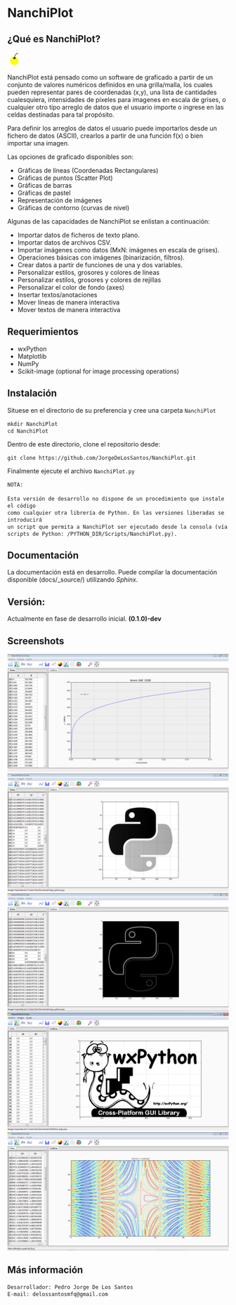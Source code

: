 # NanchiPlot

## ¿Qué es NanchiPlot?

![](nanchi/img/nanchi_logo.png)

NanchiPlot está pensado como un software de graficado a partir de un conjunto de valores numéricos definidos 
en una grilla/malla, los cuales pueden representar pares de coordenadas (x,y), una lista de cantidades 
cualesquiera, intensidades de pixeles para imagenes en escala de grises, o cualquier otro tipo arreglo de datos que 
el usuario importe o ingrese en las celdas destinadas para tal propósito.

Para definir los arreglos de datos el usuario puede importarlos desde un fichero de datos (ASCII), crearlos 
a partir de una función f(x) o bien importar una imagen.

Las opciones de graficado disponibles son:

* Gráficas de líneas (Coordenadas Rectangulares)
* Gráficas de puntos (Scatter Plot)
* Gráficas de barras
* Gráficas de pastel
* Representación de imágenes
* Gráficas de contorno (curvas de nivel)

Algunas de las capacidades de NanchiPlot se enlistan a continuación:

* Importar datos de ficheros de texto plano.
* Importar datos de archivos CSV.
* Importar imágenes como datos (MxN: imágenes en escala de grises).
* Operaciones básicas con imágenes (binarización, filtros).
* Crear datos a partir de funciones de una y dos variables.
* Personalizar estilos, grosores y colores de líneas
* Personalizar estilos, grosores y colores de rejillas
* Personalizar el color de fondo (axes)
* Insertar textos/anotaciones
* Mover líneas de manera interactiva
* Mover textos de manera interactiva


## Requerimientos

* wxPython
* Matplotlib
* NumPy
* Scikit-image (optional for image processing operations)

## Instalación

Situese en el directorio de su preferencia y cree una carpeta `NanchiPlot`

```
mkdir NanchiPlot
cd NanchiPlot
```

Dentro de este directorio, clone el repositorio desde:

```
git clone https://github.com/JorgeDeLosSantos/NanchiPlot.git
```

Finalmente ejecute el archivo `NanchiPlot.py`

```
NOTA: 

Esta versión de desarrollo no dispone de un procedimiento que instale el código 
como cualquier otra librería de Python. En las versiones liberadas se introducirá 
un script que permita a NanchiPlot ser ejecutado desde la consola (vía scripts de Python: /PYTHON_DIR/Scripts/NanchiPlot.py).
```

## Documentación 

La documentación está en desarrollo. Puede compilar la documentación disponible (docs/_source/) utilizando *Sphinx*.


## Versión:
 
Actualmente en fase de desarrollo inicial. **(0.1.0)-dev**

## Screenshots

![](docs/source/_contents/img/screen_01.PNG)
![](docs/source/_contents/img/screen_02.PNG)
![](docs/source/_contents/img/screen_03.PNG)
![](docs/source/_contents/img/screen_04.PNG)
![](docs/source/_contents/img/screen_05.PNG)


## Más información

```
Desarrollador: Pedro Jorge De Los Santos
E-mail: delossantosmfq@gmail.com
```
